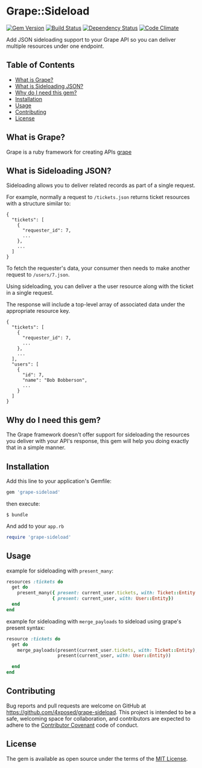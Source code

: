 # Grape::Sideload
[![Gem Version](https://badge.fury.io/rb/grape-sideload.svg)](https://badge.fury.io/rb/grape-sideload)
[![Build Status](https://travis-ci.org/4xposed/grape-sideload.svg?branch=master)](https://travis-ci.org/4xposed/grape-sideload)
[![Dependency Status](https://gemnasium.com/badges/github.com/4xposed/grape-sideload.svg)](https://gemnasium.com/github.com/4xposed/grape-sideload)
[![Code Climate](https://codeclimate.com/github/4xposed/grape-sideload/badges/gpa.svg)](https://codeclimate.com/github/4xposed/grape-sideload)

Add JSON sideloading support to your Grape API so you can deliver multiple resources under one endpoint.

## Table of Contents

- [What is Grape?](#what-is-grape)
- [What is Sideloading JSON?](#what-is-sideloading-json)
- [Why do I need this gem?](#why-do-i-need-this-gem)
- [Installation](#installation)
- [Usage](#usage)
- [Contributing](#contributing)
- [License](#license)

## What is Grape?
Grape is a ruby framework for creating APIs
[grape](https://github.com/ruby-grape/grape)

## What is Sideloading JSON?
Sideloading allows you to deliver related records as part of a single request.

For example, normally a request to `/tickets.json` returns ticket resources with a structure similar to:
```
{
  "tickets": [
    {
      "requester_id": 7,
      ...
    },
    ...
  ]
}
```
To fetch the requester's data, your consumer then needs to make another request to `/users/7.json`.

Using sideloading, you can deliver a the user resource along with the ticket in a single request.

The response will include a top-level array of associated data under the appropriate resource key.
```
{
  "tickets": [
    {
      "requester_id": 7,
      ...
    },
    ...
  ],
  "users": [
    {
      "id": 7,
      "name": "Bob Bobberson",
      ...
    }
  ]
}
```

## Why do I need this gem?
The Grape framework doesn't offer support for sideloading the resources you deliver with your API's
response, this gem will help you doing exactly that in a simple manner.

## Installation

Add this line to your application's Gemfile:

```ruby
gem 'grape-sideload'
```

then execute:

    $ bundle

And add to your `app.rb`

```ruby
require 'grape-sideload'
```


## Usage

example for sideloading with `present_many`:

```ruby
resources :tickets do
  get do
    present_many({ present: current_user.tickets, with: Ticket::Entity },
                 { present: current_user, with: User::Entity})
  end
end
```

example for sideloading with `merge_payloads` to sideload using grape's present syntax:

```ruby
resource :tickets do
  get do
    merge_payloads(present(current_user.tickets, with: Ticket::Entity),
                   present(current_user, with: User::Entity))

  end
end
```

## Contributing

Bug reports and pull requests are welcome on GitHub at https://github.com/4xposed/grape-sideload. This project is intended to be a safe, welcoming space for collaboration, and contributors are expected to adhere to the [Contributor Covenant](http://contributor-covenant.org) code of conduct.

## License

The gem is available as open source under the terms of the [MIT License](http://opensource.org/licenses/MIT).
